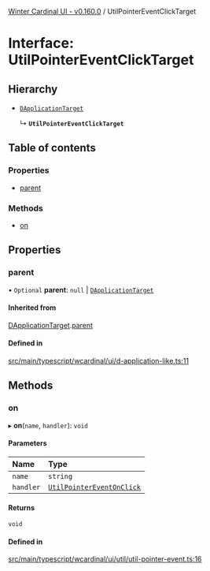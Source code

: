 [Winter Cardinal UI - v0.160.0](../index.md) / UtilPointerEventClickTarget

# Interface: UtilPointerEventClickTarget

## Hierarchy

- [`DApplicationTarget`](DApplicationTarget.md)

  ↳ **`UtilPointerEventClickTarget`**

## Table of contents

### Properties

- [parent](UtilPointerEventClickTarget.md#parent)

### Methods

- [on](UtilPointerEventClickTarget.md#on)

## Properties

### parent

• `Optional` **parent**: ``null`` \| [`DApplicationTarget`](DApplicationTarget.md)

#### Inherited from

[DApplicationTarget](DApplicationTarget.md).[parent](DApplicationTarget.md#parent)

#### Defined in

[src/main/typescript/wcardinal/ui/d-application-like.ts:11](https://github.com/winter-cardinal/winter-cardinal-ui/blob/v0.160.0/src/main/typescript/wcardinal/ui/d-application-like.ts#L11)

## Methods

### on

▸ **on**(`name`, `handler`): `void`

#### Parameters

| Name | Type |
| :------ | :------ |
| `name` | `string` |
| `handler` | [`UtilPointerEventOnClick`](../index.md#utilpointereventonclick) |

#### Returns

`void`

#### Defined in

[src/main/typescript/wcardinal/ui/util/util-pointer-event.ts:16](https://github.com/winter-cardinal/winter-cardinal-ui/blob/v0.160.0/src/main/typescript/wcardinal/ui/util/util-pointer-event.ts#L16)

